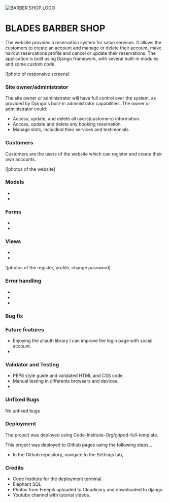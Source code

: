 ![BARBER SHOP LOGO]()

# BLADES BARBER SHOP

The website provides a reservation system for salon services. It allows the customers to create an account and manage or delete their account, make haircut reservations profile and cancel or update their reservations. The application is built using Django framework, with several built-in modules and some custom code.

![photo of responsive screens]

### Site owner/administrator

The site owner or administrator will have full control over the system, as provided by Django's built-in administrator capabilities. The owner or administrator could:

- Access, update, and delete all users(customers) information.
- Access, update and delete any booking reservation.
- Manage slots, incluidind their services and testimonials.

### Customers

Customers are the users of the website which can register and create their own accounts.

![photos of the website]

### Models

- 
-
### Forms

-
-

### Views

-
-

![photos of the register, profile, change password]

### Error handling

-
-
-

### Bug fix


### Future features

- Enjoying the allauth library I can improve the login page with social account.   
-

### Validator and Testing

- PEP8 style guide and validated HTML and CSS code.
- Manual testing in differents browsers and devices.
- 

### Unfixed Bugs

No unfixed bugs

### Deployment

The project was deployed using Code-Institute-Org/gitpod-full-template.

This project was deployed to Github pages using the following steps...

- In the Github repository, navigate to the Settings tab,

### Credits

- Code Institute for the deployment terminal.
- Elephant SQL
- Photos from Freepik uploaded to Cloudinary and downloaded to django.
- Youtube channel with tutorial videos.
